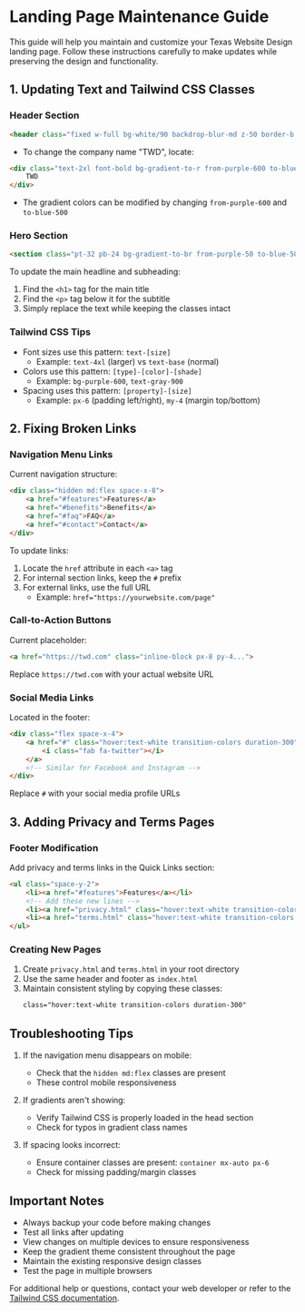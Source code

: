 # Landing Page Maintenance Guide

This guide will help you maintain and customize your Texas Website Design landing page. Follow these instructions carefully to make updates while preserving the design and functionality.

## 1. Updating Text and Tailwind CSS Classes

### Header Section
```html
<header class="fixed w-full bg-white/90 backdrop-blur-md z-50 border-b border-gray-100">
```
- To change the company name "TWD", locate:
```html
<div class="text-2xl font-bold bg-gradient-to-r from-purple-600 to-blue-500 bg-clip-text text-transparent">
    TWD
</div>
```
- The gradient colors can be modified by changing `from-purple-600` and `to-blue-500`

### Hero Section
```html
<section class="pt-32 pb-24 bg-gradient-to-br from-purple-50 to-blue-50">
```
To update the main headline and subheading:
1. Find the `<h1>` tag for the main title
2. Find the `<p>` tag below it for the subtitle
3. Simply replace the text while keeping the classes intact

### Tailwind CSS Tips
- Font sizes use this pattern: `text-[size]`
  - Example: `text-4xl` (larger) vs `text-base` (normal)
- Colors use this pattern: `[type]-[color]-[shade]`
  - Example: `bg-purple-600`, `text-gray-900`
- Spacing uses this pattern: `[property]-[size]`
  - Example: `px-6` (padding left/right), `my-4` (margin top/bottom)

## 2. Fixing Broken Links

### Navigation Menu Links
Current navigation structure:
```html
<div class="hidden md:flex space-x-8">
    <a href="#features">Features</a>
    <a href="#benefits">Benefits</a>
    <a href="#faq">FAQ</a>
    <a href="#contact">Contact</a>
</div>
```

To update links:
1. Locate the `href` attribute in each `<a>` tag
2. For internal section links, keep the `#` prefix
3. For external links, use the full URL
   - Example: `href="https://yourwebsite.com/page"`

### Call-to-Action Buttons
Current placeholder:
```html
<a href="https://twd.com" class="inline-block px-8 py-4...">
```
Replace `https://twd.com` with your actual website URL

### Social Media Links
Located in the footer:
```html
<div class="flex space-x-4">
    <a href="#" class="hover:text-white transition-colors duration-300">
        <i class="fab fa-twitter"></i>
    </a>
    <!-- Similar for Facebook and Instagram -->
</div>
```
Replace `#` with your social media profile URLs

## 3. Adding Privacy and Terms Pages

### Footer Modification
Add privacy and terms links in the Quick Links section:
```html
<ul class="space-y-2">
    <li><a href="#features">Features</a></li>
    <!-- Add these new lines -->
    <li><a href="privacy.html" class="hover:text-white transition-colors duration-300">Privacy Policy</a></li>
    <li><a href="terms.html" class="hover:text-white transition-colors duration-300">Terms of Service</a></li>
</ul>
```

### Creating New Pages
1. Create `privacy.html` and `terms.html` in your root directory
2. Use the same header and footer as `index.html`
3. Maintain consistent styling by copying these classes:
   ```html
   class="hover:text-white transition-colors duration-300"
   ```

## Troubleshooting Tips

1. If the navigation menu disappears on mobile:
   - Check that the `hidden md:flex` classes are present
   - These control mobile responsiveness

2. If gradients aren't showing:
   - Verify Tailwind CSS is properly loaded in the head section
   - Check for typos in gradient class names

3. If spacing looks incorrect:
   - Ensure container classes are present: `container mx-auto px-6`
   - Check for missing padding/margin classes

## Important Notes

- Always backup your code before making changes
- Test all links after updating
- View changes on multiple devices to ensure responsiveness
- Keep the gradient theme consistent throughout the page
- Maintain the existing responsive design classes
- Test the page in multiple browsers

For additional help or questions, contact your web developer or refer to the [Tailwind CSS documentation](https://tailwindcss.com/docs).